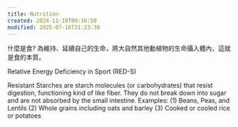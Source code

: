 ```yaml
---
title: Nutrition
created: 2024-11-18T09:16:50
modified: 2025-07-16T21:23:30
---
```


什麼是食? 為維持、延續自己的生命，將大自然其他動植物的生命攝入體內，這就是食的本質。

Relative Energy Deficiency in Sport (RED-S)

Resistant Starches are starch molecules (or carbohydrates) that resist digestion, functioning kind of like fiber. They do not break down into sugar and are not absorbed by the small intestine. Examples: (1) Beans, Peas, and Lentils (2) Whole grains including oats and barley (3) Cooked or cooled rice or potatoes
